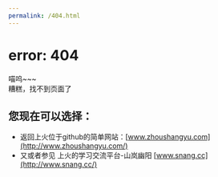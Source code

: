 ```yaml
---
permalink: /404.html
---
```

# error: 404

喵呜~~~  
糟糕，找不到页面了

## 您现在可以选择：
- 返回上火位于github的简单网站：[www.zhoushangyu.com](http://www.zhoushangyu.com/)
- 又或者参见 上火的学习交流平台-山岚幽阳 [www.snang.cc](http://www.snang.cc/)
